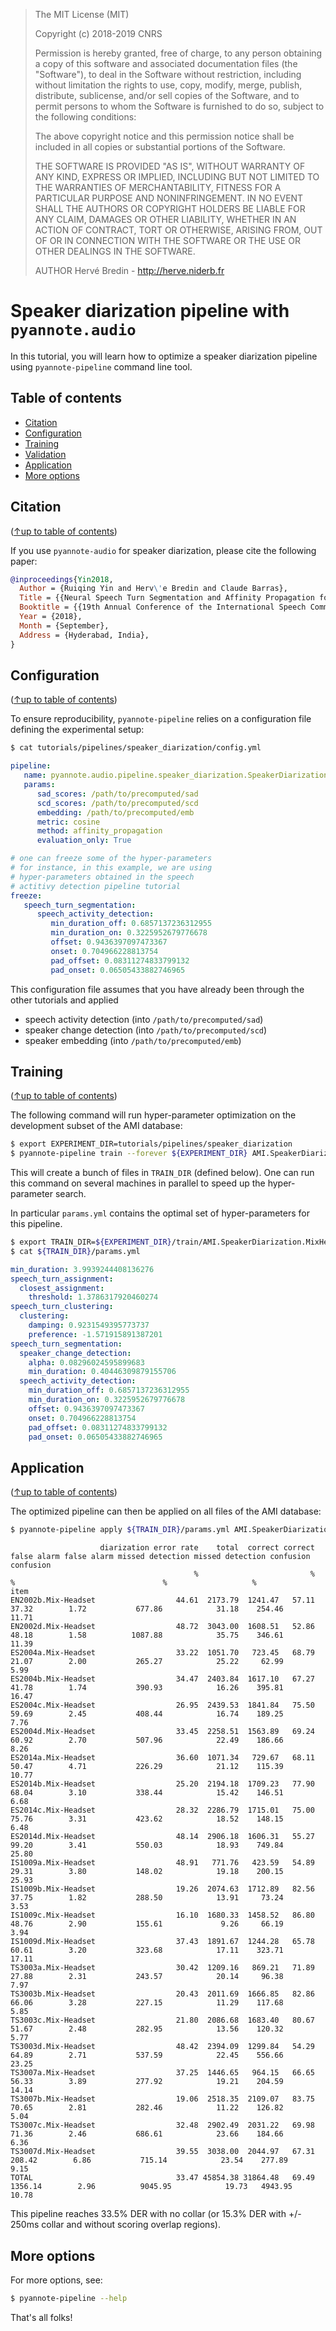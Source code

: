 > The MIT License (MIT)
>
> Copyright (c) 2018-2019 CNRS
>
> Permission is hereby granted, free of charge, to any person obtaining a copy
> of this software and associated documentation files (the "Software"), to deal
> in the Software without restriction, including without limitation the rights
> to use, copy, modify, merge, publish, distribute, sublicense, and/or sell
> copies of the Software, and to permit persons to whom the Software is
> furnished to do so, subject to the following conditions:
>
> The above copyright notice and this permission notice shall be included in all
> copies or substantial portions of the Software.
>
> THE SOFTWARE IS PROVIDED "AS IS", WITHOUT WARRANTY OF ANY KIND, EXPRESS OR
> IMPLIED, INCLUDING BUT NOT LIMITED TO THE WARRANTIES OF MERCHANTABILITY,
> FITNESS FOR A PARTICULAR PURPOSE AND NONINFRINGEMENT. IN NO EVENT SHALL THE
> AUTHORS OR COPYRIGHT HOLDERS BE LIABLE FOR ANY CLAIM, DAMAGES OR OTHER
> LIABILITY, WHETHER IN AN ACTION OF CONTRACT, TORT OR OTHERWISE, ARISING FROM,
> OUT OF OR IN CONNECTION WITH THE SOFTWARE OR THE USE OR OTHER DEALINGS IN THE
> SOFTWARE.
>
> AUTHOR
> Hervé Bredin - http://herve.niderb.fr

# Speaker diarization pipeline with `pyannote.audio`

In this tutorial, you will learn how to optimize a speaker diarization pipeline using `pyannote-pipeline` command line tool.

## Table of contents
- [Citation](#citation)
- [Configuration](#configuration)
- [Training](#training)
- [Validation](#validation)
- [Application](#application)
- [More options](#more-options)

## Citation
([↑up to table of contents](#table-of-contents))

If you use `pyannote-audio` for speaker diarization, please cite the following paper:

```bibtex
@inproceedings{Yin2018,
  Author = {Ruiqing Yin and Herv\'e Bredin and Claude Barras},
  Title = {{Neural Speech Turn Segmentation and Affinity Propagation for Speaker Diarization}},
  Booktitle = {{19th Annual Conference of the International Speech Communication Association, Interspeech 2018}},
  Year = {2018},
  Month = {September},
  Address = {Hyderabad, India},
}
```

## Configuration
([↑up to table of contents](#table-of-contents))

To ensure reproducibility, `pyannote-pipeline` relies on a configuration file defining the experimental setup:

```bash
$ cat tutorials/pipelines/speaker_diarization/config.yml
```
```yaml
pipeline:
   name: pyannote.audio.pipeline.speaker_diarization.SpeakerDiarization
   params:
      sad_scores: /path/to/precomputed/sad
      scd_scores: /path/to/precomputed/scd
      embedding: /path/to/precomputed/emb
      metric: cosine
      method: affinity_propagation
      evaluation_only: True

# one can freeze some of the hyper-parameters
# for instance, in this example, we are using
# hyper-parameters obtained in the speech 
# actitivy detection pipeline tutorial
freeze:
   speech_turn_segmentation:
      speech_activity_detection:
         min_duration_off: 0.6857137236312955
         min_duration_on: 0.3225952679776678
         offset: 0.9436397097473367
         onset: 0.704966228813754
         pad_offset: 0.08311274833799132
         pad_onset: 0.06505433882746965
```

This configuration file assumes that you have already been through the other tutorials and applied
  - speech activity detection (into `/path/to/precomputed/sad`)
  - speaker change detection (into `/path/to/precomputed/scd`)
  - speaker embedding (into `/path/to/precomputed/emb`)

## Training
([↑up to table of contents](#table-of-contents))

The following command will run hyper-parameter optimization on the development subset of the AMI database:

```bash
$ export EXPERIMENT_DIR=tutorials/pipelines/speaker_diarization
$ pyannote-pipeline train --forever ${EXPERIMENT_DIR} AMI.SpeakerDiarization.MixHeadset
```

This will create a bunch of files in `TRAIN_DIR` (defined below).
One can run this command on several machines in parallel to speed up the hyper-parameter search.

In particular `params.yml` contains the optimal set of hyper-parameters for this pipeline.

```bash
$ export TRAIN_DIR=${EXPERIMENT_DIR}/train/AMI.SpeakerDiarization.MixHeadset.development
$ cat ${TRAIN_DIR}/params.yml
```
```yaml
min_duration: 3.9939244408136276
speech_turn_assignment:
  closest_assignment:
    threshold: 1.3786317920460274
speech_turn_clustering:
  clustering:
    damping: 0.9231549395773737
    preference: -1.571915891387201
speech_turn_segmentation:
  speaker_change_detection:
    alpha: 0.08296024595899683
    min_duration: 0.40446309879155706
  speech_activity_detection:
    min_duration_off: 0.6857137236312955
    min_duration_on: 0.3225952679776678
    offset: 0.9436397097473367
    onset: 0.704966228813754
    pad_offset: 0.08311274833799132
    pad_onset: 0.06505433882746965
```


## Application
([↑up to table of contents](#table-of-contents))

The optimized pipeline can then be applied on all files of the AMI database:

```bash
$ pyannote-pipeline apply ${TRAIN_DIR}/params.yml AMI.SpeakerDiarization.MixHeadset /path/to/pipeline/output
```
```
                    diarization error rate    total  correct correct false alarm false alarm missed detection missed detection confusion confusion
                                         %                         %                       %                                 %                   %
item
EN2002b.Mix-Headset                  44.61  2173.79  1241.47   57.11       37.32        1.72           677.86            31.18    254.46     11.71
EN2002d.Mix-Headset                  48.72  3043.00  1608.51   52.86       48.18        1.58          1087.88            35.75    346.61     11.39
ES2004a.Mix-Headset                  33.22  1051.70   723.45   68.79       21.07        2.00           265.27            25.22     62.99      5.99
ES2004b.Mix-Headset                  34.47  2403.84  1617.10   67.27       41.78        1.74           390.93            16.26    395.81     16.47
ES2004c.Mix-Headset                  26.95  2439.53  1841.84   75.50       59.69        2.45           408.44            16.74    189.25      7.76
ES2004d.Mix-Headset                  33.45  2258.51  1563.89   69.24       60.92        2.70           507.96            22.49    186.66      8.26
ES2014a.Mix-Headset                  36.60  1071.34   729.67   68.11       50.47        4.71           226.29            21.12    115.39     10.77
ES2014b.Mix-Headset                  25.20  2194.18  1709.23   77.90       68.04        3.10           338.44            15.42    146.51      6.68
ES2014c.Mix-Headset                  28.32  2286.79  1715.01   75.00       75.76        3.31           423.62            18.52    148.15      6.48
ES2014d.Mix-Headset                  48.14  2906.18  1606.31   55.27       99.20        3.41           550.03            18.93    749.84     25.80
IS1009a.Mix-Headset                  48.91   771.76   423.59   54.89       29.31        3.80           148.02            19.18    200.15     25.93
IS1009b.Mix-Headset                  19.26  2074.63  1712.89   82.56       37.75        1.82           288.50            13.91     73.24      3.53
IS1009c.Mix-Headset                  16.10  1680.33  1458.52   86.80       48.76        2.90           155.61             9.26     66.19      3.94
IS1009d.Mix-Headset                  37.43  1891.67  1244.28   65.78       60.61        3.20           323.68            17.11    323.71     17.11
TS3003a.Mix-Headset                  30.42  1209.16   869.21   71.89       27.88        2.31           243.57            20.14     96.38      7.97
TS3003b.Mix-Headset                  20.43  2011.69  1666.85   82.86       66.06        3.28           227.15            11.29    117.68      5.85
TS3003c.Mix-Headset                  21.80  2086.68  1683.40   80.67       51.67        2.48           282.95            13.56    120.32      5.77
TS3003d.Mix-Headset                  48.42  2394.09  1299.84   54.29       64.89        2.71           537.59            22.45    556.66     23.25
TS3007a.Mix-Headset                  37.25  1446.65   964.15   66.65       56.33        3.89           277.92            19.21    204.59     14.14
TS3007b.Mix-Headset                  19.06  2518.35  2109.07   83.75       70.65        2.81           282.46            11.22    126.82      5.04
TS3007c.Mix-Headset                  32.48  2902.49  2031.22   69.98       71.36        2.46           686.61            23.66    184.66      6.36
TS3007d.Mix-Headset                  39.55  3038.00  2044.97   67.31      208.42        6.86           715.14            23.54    277.89      9.15
TOTAL                                33.47 45854.38 31864.48   69.49     1356.14        2.96          9045.95            19.73   4943.95     10.78
```

This pipeline reaches 33.5% DER with no collar (or 15.3% DER with +/- 250ms collar and without scoring overlap regions).


## More options

For more options, see:

```bash
$ pyannote-pipeline --help
```

That's all folks!
